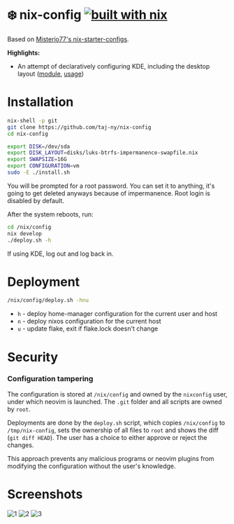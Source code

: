 # ❄️ nix-config [![built with nix](https://img.shields.io/static/v1?logo=nixos&logoColor=white&label=&message=Built%20with%20Nix&color=41439a)](https://builtwithnix.org)

Based on [Misterio77's nix-starter-configs](https://github.com/Misterio77/nix-starter-configs).


**Highlights:**
- An attempt of declaratively configuring KDE, including the desktop layout ([module](modules/home-manager/kde.nix), [usage](home/marcin/common/optional/desktop/kde.nix))

# Installation
```bash
nix-shell -p git
git clone https://github.com/taj-ny/nix-config
cd nix-config

export DISK=/dev/sda
export DISK_LAYOUT=disks/luks-btrfs-impermanence-swapfile.nix
export SWAPSIZE=16G
export CONFIGURATION=vm
sudo -E ./install.sh
```
You will be prompted for a root password. You can set it to anything, it's going to get deleted anyways because of impermanence. Root login is disabled by default.

After the system reboots, run:
```bash
cd /nix/config
nix develop
./deploy.sh -h
```

If using KDE, log out and log back in.

# Deployment
```bash
/nix/config/deploy.sh -hnu
```
- ``h`` - deploy home-manager configuration for the current user and host
- ``n`` - deploy nixos configuration for the current host
- ``u`` - update flake, exit if flake.lock doesn't change

# Security
### Configuration tampering
The configuration is stored at ``/nix/config`` and owned by the ``nixconfig`` user, under which neovim is launched. The ``.git`` folder and all scripts are owned by ``root``.

Deployments are done by the ``deploy.sh`` script, which copies ``/nix/config`` to ``/tmp/nix-config``, sets the ownership of all files to ``root`` and shows the diff (``git diff HEAD``). The user has a choice to either approve or reject the changes.

This approach prevents any malicious programs or neovim plugins from modifying the configuration without the user's knowledge.

# Screenshots
![1](https://github.com/taj-ny/nix-config/assets/79316397/a74c6177-7abd-4df6-b882-ad19efe27f81)
![2](https://github.com/taj-ny/nix-config/assets/79316397/39bc1719-1aa0-4a2c-90aa-bca3eebc9c13)
![3](https://github.com/taj-ny/nix-config/assets/79316397/e97ab5cf-6d37-434e-8ae8-bfbdc69c534f)
